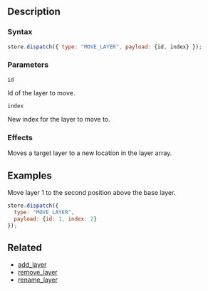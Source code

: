 ## Description

### Syntax

```javascript
store.dispatch({ type: "MOVE_LAYER", payload: {id, index} });
```

### Parameters

`id`

Id of the layer to move.

`index`

New index for the layer to move to.

### Effects

Moves a target layer to a new location in the layer array.

## Examples

Move layer 1 to the second position above the base layer.

```javascript
store.dispatch({
  type: "MOVE_LAYER",
  payload: {id: 1, index: 2}
});
```

## Related

- [add_layer](./add_layer.md)
- [remove_layer](./remove_layer.md)
- [rename_layer](./rename_layer.md)

